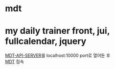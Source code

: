 # mdt
my daily trainer front, jui, fullcalendar, jquery
===================================================

[MDT-API-SERVER](https://github.com/ParkMinKyu/mdt-api-server)를 localhost:10000 port로 열어둔 후 <br>
[MDT](http://parkminkyu.github.io/mdt/) 접속
